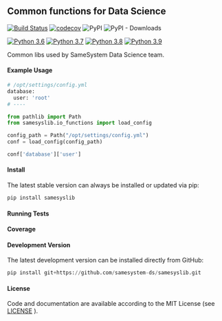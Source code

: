 ## Common functions for Data Science

[![Build Status](https://travis-ci.org/samesystem-ds/samesyslib.svg?branch=master)](https://travis-ci.org/samesystem-ds/samesyslib) 
[![codecov](https://codecov.io/gh/samesystem-ds/samesyslib/branch/master/graph/badge.svg?token=W6fJRyzkU2)](https://codecov.io/gh/samesystem-ds/samesyslib)
![PyPI](https://img.shields.io/pypi/v/samesyslib)
![PyPI - Downloads](https://img.shields.io/pypi/dm/samesyslib)

[![Python 3.6](https://img.shields.io/badge/python-3.6-blue.svg)](https://www.python.org/downloads/release/python-360/)
[![Python 3.7](https://img.shields.io/badge/python-3.7-blue.svg)](https://www.python.org/downloads/release/python-370/)
[![Python 3.8](https://img.shields.io/badge/python-3.8-blue.svg)](https://www.python.org/downloads/release/python-380/)
[![Python 3.9](https://img.shields.io/badge/python-3.9-blue.svg)](https://www.python.org/downloads/release/python-390/)

Common libs used by SameSystem Data Science team.

#### Example Usage

```python
# /opt/settings/config.yml
database:
  user: 'root'
# ----

from pathlib import Path
from samesyslib.io_functions import load_config

config_path = Path("/opt/settings/config.yml")
conf = load_config(config_path)

conf['database']['user']
```

#### Install

The latest stable version can always be installed or updated via pip:

```python
pip install samesyslib
```

#### Running Tests

#### Coverage

#### Development Version

The latest development version can be installed directly from GitHub:

```python
pip install git+https://github.com/samesystem-ds/samesyslib.git
```
 
#### License

Code and documentation are available according to the MIT License
(see [LICENSE](https://github.com/samesystem-ds/samesyslib/blob/master/LICENSE) ).
